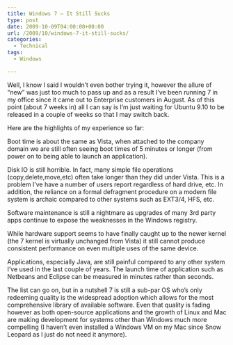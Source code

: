 ```yaml
---
title: Windows 7 – It Still Sucks
type: post
date: 2009-10-09T04:00:00+00:00
url: /2009/10/windows-7-it-still-sucks/
categories:
  - Technical
tags:
  - Windows

---
```

Well, I know I said I wouldn’t even bother trying it, however the allure of “new” was just too much to pass up and as a result I’ve been running 7 in my office since it came out to Enterprise customers in August. As of this point (about 7 weeks in) all I can say is I’m just waiting for Ubuntu 9.10 to be released in a couple of weeks so that I may switch back.

Here are the highlights of my experience so far:

Boot time is about the same as Vista, when attached to the company domain we are still often seeing boot times of 5 minutes or longer (from power on to being able to launch an application).

Disk IO is still horrible. In fact, many simple file operations (copy,delete,move,etc) often take longer than they did under Vista. This is a problem I’ve have a number of users report regardless of hard drive, etc. In addition, the reliance on a formal defragment procedure on a modern file system is archaic compared to other systems such as EXT3/4, HFS, etc.

Software maintenance is still a nightmare as upgrades of many 3rd party apps continue to expose the weaknesses in the Windows registry.

While hardware support seems to have finally caught up to the newer kernel (the 7 kernel is virtually unchanged from Vista) it still cannot produce consistent performance on even multiple uses of the same device.

Applications, especially Java, are still painful compared to any other system I’ve used in the last couple of years. The launch time of application such as Netbeans and Eclipse can be measured in minutes rather than seconds.

The list can go on, but in a nutshell 7 is still a sub-par OS who’s only redeeming quality is the widespread adoption which allows for the most comprehensive library of available software. Even that quality is fading however as both open-source applications and the growth of Linux and Mac are making development for systems other than Windows much more compelling (I haven’t even installed a Windows VM on my Mac since Snow Leopard as I just do not need it anymore).